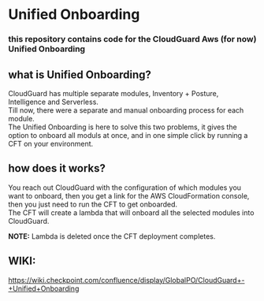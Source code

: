 # Unified Onboarding

### this repository contains code for the CloudGuard Aws (for now) Unified Onboarding

## what is Unified Onboarding?

CloudGuard has multiple separate modules, Inventory + Posture, Intelligence and Serverless.<br>
Till now, there were a separate and manual onboarding process for each module.<br>
The Unified Onboarding is here to solve this two problems, it gives the option to onboard all moduls at once, 
and in one simple click by running a CFT on your environment.

## how does it works? 

You reach out CloudGuard with the configuration of which modules you want to onboard, then
you get a link for the AWS CloudFormation console, then you just need to run the CFT to get onboarded.<br>
The CFT will create a lambda that will onboard all the selected modules into CloudGuard.

**NOTE:** Lambda is deleted once the CFT deployment completes.

## WIKI:
https://wiki.checkpoint.com/confluence/display/GlobalPO/CloudGuard+-+Unified+Onboarding




